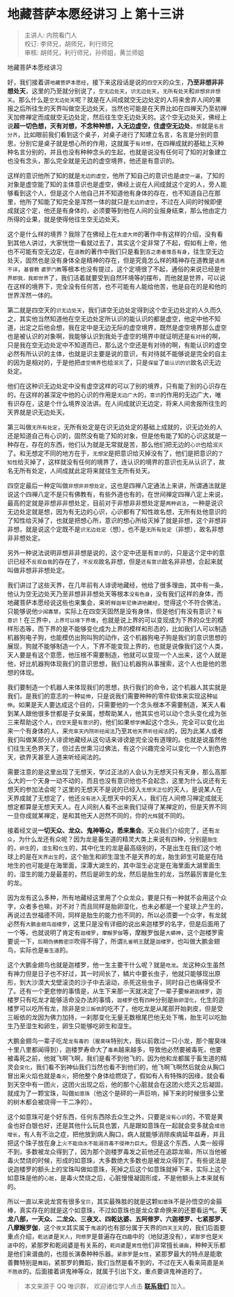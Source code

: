 # 地藏菩萨本愿经讲习 上 第十三讲

> 主讲人: 内院看门人 <br />
> 校订: 李师兄，胡师兄，利行师兄 <br />
> 审核: 胡师兄，利行师兄，孙师姐，黄兰师姐 <br />

地藏菩萨本愿经讲习

好，我们接着讲`地藏菩萨本愿经`，接下来这段话是说的`四空天`的众生，**乃至非想非非想处天**，这里的乃至就分别说了，`空无边处天`，`识无边处天`，`无所有处天`和`非想非非想天`。那么什么是`空无边处天`呢？就是在人间成就空无边处定的人将来舍弃人间的果报之后所往生的天界叫做空无边处天，当然也可能是在天界比如在四禅天乃至初禅天加修禅定而成就空无边处定，然后往生空无边处天的。这个空无边处天，佛经上说**超一切色想，灭有对想，不念种种想，入无边虚空，住虚空无边处**，`想`就是`名言分齐`，比如眼前我们看到这个桌子，对桌子进行了知建立名言，名言是分别的意思，分别它是桌子就是想心所的作用，这就属于`有对想`，在四禅成就的基础上灭种种名言分别的，并且也没有种种念头的生起，也就是说没有任何可了知的对象建立也没有念头，那么完全就是无边的虚空境界，他还是有意识的。

这样的意识他所了知的就是`无边的虚空`，他所了知自己的意识也是`虚空一遍`，了知的对象是虚空能了知的主体意识也是虚空，佛经上说在人间成就这个定的人，旁人能够看到这个人，但是这个人他自己并不知道他有身体的存在，也不知道自己在那里，他所了知能了知完全是浑然一体的就只是`无边的虚空`，不过在人间的时候即便成就这个定，他还是有身体的，必须要等到他在人间的业报身结束，那么他由定力所得的业果，就是使得他往生空无边处天。

这个是什么样的境界？我除了在佛经上在`太虚大师`的著作中有这样的介绍，没有看到其他人讲过，大家恍惚一看就过去了，其实这个定非常了不起，假如有上帝，他也不可能有空无边定，在`道教`的著作中我们只是看到`吾之患者惟吾有身`，往生空无边处天，固然也是没有身体全是精神的存在，但是究竟怎么样的精神存在道教是`语焉不详`，`基督教` `婆罗门教`等根本也没有提过，这个定境很了不起，通俗的来说已经是`世界即我，我即世界`了，我们活着就要受到自然环境等的摆布，而他就是世界，可以说在这样的境界下，完全没有任何苦，也不可能有人能给他苦，他是自在的是和他的世界浑然一体的。

第二就是四空天的`识无边处天`，我们讲空无边处定得到这个空无边处定的人久而久之，其实他当然知道他在空无边处定所认识的能认识的都是虚空，他定中他不知道，出定之后他会想，我在定中是无边无际的虚空境界，既然是虚空境界那么虚空也是被认识的对象啊，我能够认识到我处于虚空的境界中就证明还是`有对待`的啊，只是我在空无边处定中不知道而已，那么这个空还是有对待的啊，有能认识的虚空必然有所认识的主体，也就是识主要是说的意识，有对待就不能够说是完全的自主的因为是相对的，于是他把`虚空境界`也给`泯灭`了，只是`保留`了`能认识的识`故名识无边处定。

他们在这种识无边处定中没有虚空这样的可以了别的境界，只有能了别的心识存在的，在这样的甚深定中他的心识的作用是`无边广大`的，`意识`的作用的无边广大，唯有识存在，这是个什么境界没法讲。在人间成就识无边定，将来人间舍报所往生的天界就是识无边处天。

第三叫做`无所有处定`，无所有处定是在识无边处定的基础上成就的，识无边处的人还是知道自己有心识的，固然没有能了知的对象，但是他有能了知的心识这就是一种存在，存在的东西，他们认为就是无常就是苦，那么他们把无边的`心识`也给`泯灭`了。和无想定不同的地方在于，`无想定`是把意识给灭掉没有了，他们是把意识的`了知性`给灭掉了，这样就没有任何的境界了，连认识的境界的意识也无从认识了，故名无所有处定，人间成就此定将来就往生无所有处天。

四空定最后一种定叫做`非想非非想处定`，这也是四禅八定通法上来讲，所谓通法就是说这个四禅八定不是只有佛教有，有些外道也有的，在世间禅定四禅八定上来说，最高的定就是非想非非想处定，目前对于非想非非想处定是`两种说法`，一种是说识无边处定就是想，因为有无边的心识，心识都有了知性故名想，无所有处他意识的了知性给灭掉了，也就是把想心所，意识的想心所给灭掉了就是非想，这个非想非非想，就是说这个定既不是`识无边处定`（想），也不是`无所有处定`（非想），故名非想非非想处定。

另外一种说法说明非想非非想是说的，这个定中还是有`意识`的，只是这个定中的意识已经不`反观自我`的存在了，`不反观`故名非想，但是`还有意识`故名非非想，合起来就叫做非想非非想处定。

我们讲过了这些天界，在几年前有人诽谤地藏经，他给了很多理由，其中有一条，他认为空无边处天乃至非想非非想处天等根本`没有色身`，没有我们这样的身体，而地藏菩萨本愿经说这些也来集会，来听`释迦牟尼佛讲地藏经`，觉得这个不符合佛法，只能够说他`少闻寡慧`，实际上在四空天固然是没有身体，但是他们有没有意识？`有意识`！在三界中，`上界可以缘下界境`，也就是说上界的可以变现成为下界的众生的模样形态等，而下界的是不能够变化成为上界的模样和形态的，比如我们人可以制造机器狗电子狗，也能模仿出狗叫狗的动作，这个机器狗电子狗是我们的意识思想的展现，狗就不能够制造一个人，下界不能变现上界的，也就是说像我们这个人类，天人要是有这个意愿，他压根不需要制造，他就可以变现一个人出来，这个人就是他，好比机器狗体现我们的意识思想，我们让机器狗从事搜索，这个人也是他的思想的体现。

我们要制造一个机器人来体现我们的思想，执行我们的命令，这个机器人其实就是我们，是我们的意志的一种`延伸`，只是说我们需要种种的零件软体来实现这种`延伸`。如果是天人要达成这个目的，只需要他的一个念头根本不需要制造，某天人看到某人跟他很多世都是子女亲属，想帮助某人，他其实也可以动个念头变化成为张三来帮助这个人，`四空天`是`有意识`的，他们如果`想学佛`起这个念头，完全可以变化出来一个有身体的人，来`兜率天内院听经闻法`乃至`其他天界听经闻法`的，因为此某人或者我们叫做某部分人诽谤地藏经从这句话来诽谤是完全没有道理的。也就是说虽然他们往生无色界天了，但过去世熏习过佛法，有这个兴趣完全可以变化一个人到色界天，欲界天甚至人道来听经闻法的。

需要注意的是这里出现了无想天，学过正法的人会认为无想天只有天身，那么高那么大的一个天身一动不动的，而且也没有意识他也不会起念，这里为什么说还有无想天的参加法会呢？这里的无想天不是说的已经入`无想天正位`的天人，是说某人在天界成就了无想定了，他还`没有进入`无想天中的天人，我们在人间修习禅定成就无想定都算是无想天天人。在人间别人看不出来我们证得了某禅定的，但是天界不同一旦你成就某禅定，是和其他天人迥然不同的，你的`光辉`就不同的。

接着经文说**一切天众、龙众、鬼神等众，悉来集会**。天众我们介绍完了，还有`龙众`，为什么龙还有众呢？因为龙是畜生道的精灵大类上来说有四种，分别是`胎生`的，`卵生`的，`湿生`和`化生`的，其中化生的龙是最高级别的，不是出生在我们这个地球上的是在`天界出生`的，这个胎生和卵生湿生不是天界的龙，胎生卵生可能是在陆地生的也可能是在海里面，深潭大湖生的，其中湿生必定是在海里面大湖里面生的，湿生的能力是最差的，然后是卵生的龙，然后是胎生的龙，当然最厉害是化生的龙。

因为龙有这么多种，所有地藏经这里用了个众龙众，要是只有一种就不会用这个众字，众者多也嘛，对不对？而且同样是胎卵湿化，也未必都是一个星球上产生的，再说过去世福德不同，同样是胎生的能力也不同的，所以必须要一个众字，有龙就必然有`大鹏金翅鸟迦楼罗`，这里只是没有详细的说出来迦楼罗的名字，但是后面用了一个等，也就说明了肯定有`迦楼罗`，`摩睺罗伽`等，摩睺罗伽是`大蟒神`，这个迦楼罗需要说一下，`后期伪佛教密宗`吹得不得了，所谓`孔雀明王`就是`迦楼罗`，也叫做大鹏金翅鸟，实际也是`畜生道`的。

这个大鹏金翅鸟也就是迦楼罗，他一生主要干什么呢？就是`吃龙`。龙这种众生虽然有神力但是日子也不好过，其一时间长了，鳞片中要长虫子，他就只能够现出原形，到大沙漠大戈壁滚烫的沙子中去滚动，杀死这些虫子，同时自己也痛得受不了。还有一个更悲惨的事情是，从生下来那一天就决定了一辈子要`躲避迦楼罗`，迦楼罗只有吃龙才能够活命没办法的事情，`迦楼罗`也有`四种`分别是`胎卵湿化`，化生的迦楼罗可以吃所有龙，除非是`受三皈依`的吃不了，他吃龙是从尾部开始剥皮，但是受三皈依的龙因为佛力加持，一刹那变化无量无数根尾巴他无处下嘴，胎生可以吃胎生乃至湿生和卵生，卵生只能够吃卵生和湿生。

大鹏金翅鸟一辈子吃龙`龙有毒的`（`腥臭味`特别大，我以前救过一只小龙，那个腥臭味十里八里都闻得到），迦楼罗寿命大了`毒素`越来越多，导致他必然要被毒死，他要被毒死之前，他就飞啊飞啊，我们是看不到他飞的，因为他和龙都属于畜生道的精灵会`变化`，我们看不到神仙我们当然也看不到他们的，他飞啊飞啊然后就会从胸口冒出来火焰也就是`毒火`，把他整个身体给燃烧了，假如有人有特殊的因缘，就会看到天空中有一团火，这团火出现之后，他的那个心脏就会在这团火熄灭之后凝固，就成为了一颗宝珠，叫做`如意珠`（他这个是砰的一声巨响，掉下来的时候很多公里的树木都会被烧得一干二净的）。

这个如意珠可是个好东西，任何东西除去众生之外，只要是`没有心识`的，不管是黄金也好白银也好，还是其他什么玩具也罢，凡是跟如意珠在一起就会变多就会`成倍增长`，有人有不治之症，把他放到病人胸口，病人就能够消除疾病延年益寿，并且把这个珠子放在身上`火不能烧水不能溺百毒不侵神力巨大`。但是这个东西，人类一般得不到，多数被龙众得到了，因为那个迦楼罗毒发之前他还在追踪龙嘛，所以当他被毒火焚烧的时候，形成的如意珠，大多数绝大多数也是被龙众得到了。有些说法是说迦楼罗的额头上的宝珠叫做如意珠，死掉之后这个如意珠就掉下来，实际上这个如意珠是他的`心脏`，是毒火焚烧之后，心脏慢慢凝固形成，不是他额头上本来就有的。

所以一直以来说龙宫有很多`宝贝`，其实最殊胜的就是这颗`如意珠`不是孙悟空的金箍棒，真实存在的就是这个如意珠，不过如意珠也是龙众拿命换来的还要看运气。**天龙八部，一天众、二龙众、三夜叉、四乾达婆、五阿修罗、六迦楼罗、七紧那罗、八摩睺罗伽**，这个`夜叉`其实属于`鬼道`的也有部分属于天界的`四天王天`的，我们后面要重点介绍，`乾达婆`是`天人`，`阿修罗`是普遍存在`四趣`中的（地狱道没有），`紧那罗`也是`天道`中的，紧那罗和乾闼婆是有关系的，`乾闼婆`是`男性`他们非常擅长`谱曲`，种种天乐都是他们来谱曲的，也擅长演奏种种乐器。`紧那罗`是`女性`，紧那罗最大的特点是能歌善舞特别是`舞蹈`，紧那罗的舞蹈，我们当然是看不到的，不过在天人看来简直是`美不胜收`的。后面接着讲鬼神等众，就属于引出下文，重点要讲鬼神道的了。

> 本文来源于 QQ 唯识群， 欢迎诸位学人点击 **[联系我们](https://mp.weixin.qq.com/s/lZCfWjmLjgNR165Tx4_bCQ)** 加入。
